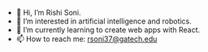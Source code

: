 - 👋 Hi, I’m Rishi Soni.
- 👀 I’m interested in artificial intelligence and robotics.
- 🌱 I’m currently learning to create web apps with React.
- 📫 How to reach me: rsoni37@gatech.edu

<!---
rishiso/rishiso is a ✨ special ✨ repository because its `README.md` (this file) appears on your GitHub profile.
You can click the Preview link to take a look at your changes.
--->
